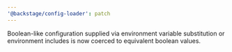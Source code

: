 ```yaml
---
'@backstage/config-loader': patch
---
```


Boolean-like configuration supplied via environment variable substitution or environment includes is now coerced to equivalent boolean values.
